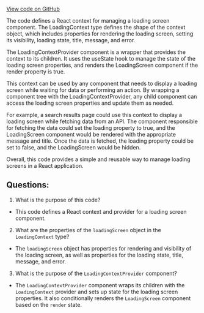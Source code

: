 [View code on GitHub](https://github.com/technologiestiftung/kulturdaten-frontend/blob/master/components/Loading/LoadingContext.tsx)

The code defines a React context for managing a loading screen component. The LoadingContext type defines the shape of the context object, which includes properties for rendering the loading screen, setting its visibility, loading state, title, message, and error. 

The LoadingContextProvider component is a wrapper that provides the context to its children. It uses the useState hook to manage the state of the loading screen properties, and renders the LoadingScreen component if the render property is true. 

This context can be used by any component that needs to display a loading screen while waiting for data or performing an action. By wrapping a component tree with the LoadingContextProvider, any child component can access the loading screen properties and update them as needed. 

For example, a search results page could use this context to display a loading screen while fetching data from an API. The component responsible for fetching the data could set the loading property to true, and the LoadingScreen component would be rendered with the appropriate message and title. Once the data is fetched, the loading property could be set to false, and the LoadingScreen would be hidden. 

Overall, this code provides a simple and reusable way to manage loading screens in a React application.
## Questions: 
 1. What is the purpose of this code?
- This code defines a React context and provider for a loading screen component.

2. What are the properties of the `loadingScreen` object in the `LoadingContext` type?
- The `loadingScreen` object has properties for rendering and visibility of the loading screen, as well as properties for the loading state, title, message, and error.

3. What is the purpose of the `LoadingContextProvider` component?
- The `LoadingContextProvider` component wraps its children with the `LoadingContext` provider and sets up state for the loading screen properties. It also conditionally renders the `LoadingScreen` component based on the `render` state.